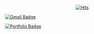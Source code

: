 <div align=center>
	
  [![Hits](https://hits.seeyoufarm.com/api/count/incr/badge.svg?url=https%3A%2F%2Fgithub.com%2Fkangteagu&count_bg=%2379C83D&title_bg=%23555555&icon=&icon_color=%23E7E7E7&title=hits&edge_flat=false)](https://hits.seeyoufarm.com)
  </div>
  
  [![Gmail Badge](https://img.shields.io/badge/Gmail-d14836?style=flat-square&logo=Gmail&logoColor=white&link=mailto:gangteagu7@gmail.com)](mailto:gangteagu7@gmail.com)

  [![Portfolio Badge](http://img.shields.io/badge/-Portfolio-black?style=flat-square&logo=github&link=http://kangteagu.github.io/)](http://kangteagu.github.io/)